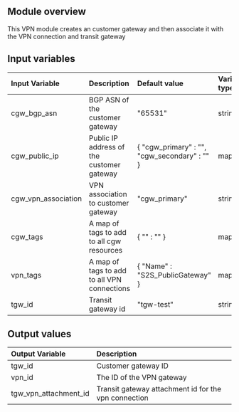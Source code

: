 ## Module overview
This VPN module creates an customer gateway and then associate it with the VPN connection and transit gateway

## Input variables
| Input Variable  | Description  | Default value | Variable type |
| :------------ |:--------------- | :----- | :----- |
| cgw_bgp_asn | BGP ASN of the customer gateway | "65531" | string |
| cgw_public_ip | Public IP address of the customer gateway | { "cgw_primary" : "", "cgw_secondary" : "" } | map(string |
| cgw_vpn_association | VPN association to customer gateway | "cgw_primary" | string |
| cgw_tags | A map of tags to add to all cgw resources | { "" : "" } | map(string |
| vpn_tags | A map of tags to add to all VPN connections | { "Name" : "S2S_PublicGateway" } | map(string |
| tgw_id | Transit gateway id | "tgw-test" | string |

## Output values
| Output Variable  | Description  |
| :------------ |:--------------- |
| tgw_id | Customer gateway ID |
| vpn_id | The ID of the VPN gateway |
| tgw_vpn_attachment_id | Transit gateway attachment id for the vpn connection |